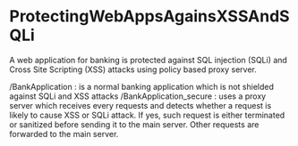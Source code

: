 # ProtectingWebAppsAgainsXSSAndSQLi
A web application for banking is protected against SQL injection (SQLi) and Cross Site Scripting (XSS) attacks using policy based proxy server.

/BankApplication : is a normal banking application which is not shielded against SQLi and XSS attacks
/BankApplication_secure : uses a proxy server which receives every requests and detects whether a request is likely to cause XSS or SQLi attack. If yes, such request is either terminated or sanitized before sending it to the main server. Other requests are forwarded to the main server.
